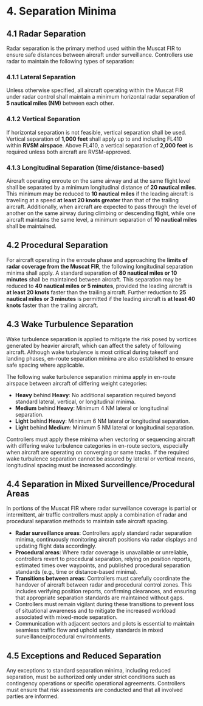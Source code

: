 # 4. Separation Minima
## 4.1 Radar Separation
Radar separation is the primary method used within the Muscat FIR to ensure safe distances between aircraft under surveillance. Controllers use radar to maintain the following types of separation:

### 4.1.1 Lateral Separation
Unless otherwise specified, all aircraft operating within the Muscat FIR under radar control shall maintain a minimum horizontal radar separation of **5 nautical miles (NM)** between each other.

### 4.1.2 Vertical Separation
If horizontal separation is not feasible, vertical separation shall be used. Vertical separation of **1,000 feet** shall apply up to and including FL410 within **RVSM airspace**. Above FL410, a vertical separation of **2,000 feet** is required unless both aircraft are RVSM-approved.

### 4.1.3 Longitudinal Separation (time/distance-based)
Aircraft operating enroute on the same airway and at the same flight level shall be separated by a minimum longitudinal distance of **20 nautical miles**. This minimum may be reduced to **10 nautical miles** if the leading aircraft is traveling at a speed **at least 20 knots greater** than that of the trailing aircraft. Additionally, when aircraft are expected to pass through the level of another on the same airway during climbing or descending flight, while one aircraft maintains the same level, a minimum separation of **10 nautical miles** shall be maintained.

## 4.2 Procedural Separation
For aircraft operating in the enroute phase and approaching the **limits of radar coverage from the Muscat FIR**, the following longitudinal separation minima shall apply. A standard separation of **80 nautical miles or 10 minutes** shall be maintained between aircraft. This separation may be reduced to **40 nautical miles or 5 minutes**, provided the leading aircraft is **at least 20 knots** faster than the trailing aircraft. Further reduction to **25 nautical miles or 3 minutes** is permitted if the leading aircraft is **at least 40 knots** faster than the trailing aircraft.

## 4.3 Wake Turbulence Separation
Wake turbulence separation is applied to mitigate the risk posed by vortices generated by heavier aircraft, which can affect the safety of following aircraft. Although wake turbulence is most critical during takeoff and landing phases, en-route separation minima are also established to ensure safe spacing where applicable.

The following wake turbulence separation minima apply in en-route airspace between aircraft of differing weight categories:

- **Heavy** behind **Heavy**: No additional separation required beyond standard lateral, vertical, or longitudinal minima.
- **Medium** behind **Heavy**: Minimum 4 NM lateral or longitudinal separation.
- **Light** behind **Heavy**: Minimum 6 NM lateral or longitudinal separation.
- **Light** behind **Medium**: Minimum 5 NM lateral or longitudinal separation.

Controllers must apply these minima when vectoring or sequencing aircraft with differing wake turbulence categories in en-route sectors, especially when aircraft are operating on converging or same tracks. If the required wake turbulence separation cannot be assured by lateral or vertical means, longitudinal spacing must be increased accordingly.

## 4.4 Separation in Mixed Surveillence/Procedural Areas
In portions of the Muscat FIR where radar surveillance coverage is partial or intermittent, air traffic controllers must apply a combination of radar and procedural separation methods to maintain safe aircraft spacing.

- **Radar surveillance areas**: Controllers apply standard radar separation minima, continuously monitoring aircraft positions via radar displays and updating flight data accordingly.
- **Procedural areas**: Where radar coverage is unavailable or unreliable, controllers revert to procedural separation, relying on position reports, estimated times over waypoints, and published procedural separation standards (e.g., time or distance-based minima).
- **Transitions between areas**: Controllers must carefully coordinate the handover of aircraft between radar and procedural control zones. This includes verifying position reports, confirming clearances, and ensuring that appropriate separation standards are maintained without gaps.
- Controllers must remain vigilant during these transitions to prevent loss of situational awareness and to mitigate the increased workload associated with mixed-mode separation.
- Communication with adjacent sectors and pilots is essential to maintain seamless traffic flow and uphold safety standards in mixed surveillance/procedural environments.

## 4.5 Exceptions and Reduced Separation
Any exceptions to standard separation minima, including reduced separation, must be authorized only under strict conditions such as contingency operations or specific operational agreements. Controllers must ensure that risk assessments are conducted and that all involved parties are informed.